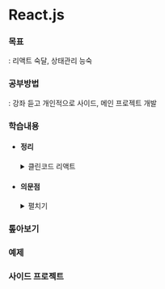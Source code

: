 # React.js

### 목표

: 리액트 숙달, 상태관리 능숙

### 공부방법

: 강좌 듣고 개인적으로 사이드, 메인 프로젝트 개발

### 학습내용

- #### 정리

  <details>
  <summary>클린코드 리액트</summary>
    
  <ul> 
    <li style="list-style-type: none;"> 
    <details>
    <summary>State</summary>

  - ### useState()

    : 초기값 설정 -> 예상치 못한 상황 발생 가능

  - ### 상수 값

    : 쓰이지 않으면 함수 밖으로 옮기기

  - ### 플래그

    : useState 대신 조건식으로 플래그 상태 정의 가능

  - ### 불필요한 상태

    : props를 useState가 아닌 const로 선언하는 게 좋을 수 있음

  - ### useRef

    : DOM 외의 곳에서도 사용 가능, 리렌더링되지 않는 상태

  - ### 상태 단순화

    : 연관된 상태가 있다면 묶어서 하나로 만든다, 문자열 또는 나열 구조 또는 객체

  - ### useReducer

    : 상태 구조화 가능, action.type을 왜 상수로 받는 건지.. 에러 확인 용도인가?

  - ### custom hooks

    : 파일을 따로 생성하지 않아도 함수 밖으로 이동시켜서 렌더링 함수 단순화 가능

  - ### update function

    : 값을 덮어씌우려면 직접할당, 이전 값을 변경하려면 함수로 prev 스프레드 사용

      </details>
      </li>

    <li style="list-style-type: none;"> 
    <details>
    <summary>Props</summary>

    - ### props 바로 사용하기

      : 무거운 연산이 있다면 props로 내려오기 전에 실행하기,  
      만약에 props로 내려온 다음에 연산을 해야한다면 useMemo 적용하기

    - ### 중괄호 : curly Brace = {}

      ```javascript
      const a = {a:1};
      { { a: 1 } } = { a }
      ```

    - ### 포맷팅 도구에 규칙을 위임하자

    - ### spread(...) 주의사항

      : 컴포넌트에 어떤 값이 내려왔는지 모를 수 있다.

    - ### props가 많다면

      : 컴포넌트를 분리해보자

    - ### props로 객체 전체를 내린다면

      : 필요한 값만 컴포넌트에서 받자

      ```javascript
      function app(props) {} ❌
      function app({ name, weight }) {} ✅
      ```

        </details>
        </li> 
        <li style="list-style-type: none;"> 
        <details>
        <summary>Component</summary>

      - ### thinking in REACT 읽어보기

        [Thinking in REACT](https://dev.to/jareechang/thinking-in-react-visualized-g4p)

      - ### fragment 사용 지양하기

        : wrap으로 감싸져 있을 때, string/object/array를 반환할 때

      - ### 컴포넌트 네이밍

        : camelCase로 작성

      - ### 함수 return 지양

        : 반환값을 바로 알기 어렵다, props 전달 등 일반적인 패턴이 아니다.

      - ### 컴포넌트 내부에 컴포넌트

        : 결합도가 증가한다. 성능저하. 분리하자

      - ### displayName 설정

        : devTools에서 익명함수 확인가능

      - ### 컴포넌트 구성
        : 변수, 상태, 이벤트 등 놓는 순서/위치 본인만의 규칙을 세우자

      </details>
      </li> 
      <ul>

  </details>

- #### 의문점

  <details>
  <summary>펼치기</summary>

  </details>

### 톺아보기

<!-- []()   -->

### 예제

<!-- []()   -->

### 사이드 프로젝트

<!-- []()   -->
